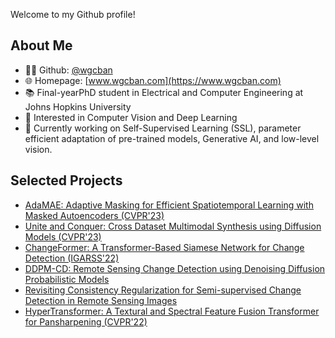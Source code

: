Welcome to my Github profile!

## About Me

- 👨‍💻 Github: [@wgcban](https://github.com/wgcban)
- 🌐 Homepage: [www.wgcban.com](https://www.wgcban.com)
- 📚 Final-yearPhD student in Electrical and Computer Engineering at Johns Hopkins University
- 👀 Interested in Computer Vision and Deep Learning
- 🌱 Currently working on Self-Supervised Learning (SSL), parameter efficient adaptation of pre-trained models, Generative AI, and low-level vision.

## Selected Projects

- [AdaMAE: Adaptive Masking for Efficient Spatiotemporal Learning with Masked Autoencoders (CVPR'23)](https://github.com/wgcban/adamae)
- [Unite and Conquer: Cross Dataset Multimodal Synthesis using Diffusion Models (CVPR'23)](https://nithin-gk.github.io/projectpages/Multidiff/index.html)
- [ChangeFormer: A Transformer-Based Siamese Network for Change Detection (IGARSS'22)](https://github.com/wgcban/ChangeFormer)
- [DDPM-CD: Remote Sensing Change Detection using Denoising Diffusion Probabilistic Models](https://github.com/wgcban/ddpm-cd)
- [Revisiting Consistency Regularization for Semi-supervised Change Detection in Remote Sensing Images](https://github.com/wgcban/SemiCD)
- [HyperTransformer: A Textural and Spectral Feature Fusion Transformer for Pansharpening (CVPR'22)](https://github.com/wgcban/HyperTransformer)
